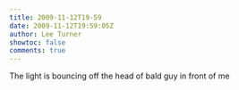 ```yaml
---
title: 2009-11-12T19-59
date: 2009-11-12T19:59:05Z
author: Lee Turner
showtoc: false
comments: true
---
```


The light is bouncing off the head of bald guy in front of me

